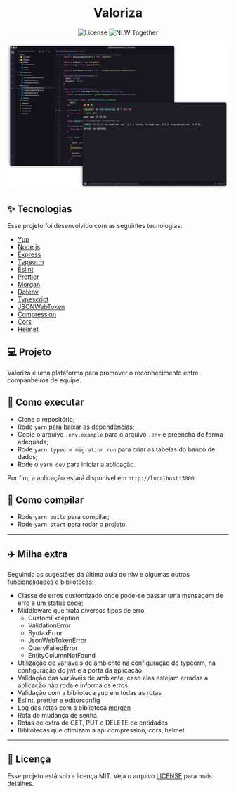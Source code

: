 <h1 align="center">Valoriza</h1>

<p align="center">
  <img alt="License" src="https://img.shields.io/static/v1?label=license&message=MIT&color=8257E5&labelColor=000000">

  <img src="https://img.shields.io/static/v1?label=NLW&message=Together&color=8257E5&labelColor=000000" alt="NLW Together" />
</p>

<p align="center">
  <img alt="Preview" src="./.github/preview.png">
</p>

## ✨ Tecnologias

Esse projeto foi desenvolvido com as seguintes tecnologias:

- [Yup](https://www.npmjs.com/package/yup)
- [Node.js](https://nodejs.org/en)
- [Express](https://expressjs.com/pt-br)
- [Typeorm](https://typeorm.io/)
- [Eslint](https://eslint.org/)
- [Prettier](https://prettier.io/)
- [Morgan](https://www.npmjs.com/package/morgan)
- [Dotenv](https://www.npmjs.com/package/dotenv)
- [Typescript](https://www.typescriptlang.org/)
- [JSONWebToken](https://github.com/auth0/node-jsonwebtoken#readme)
- [Compression](https://www.npmjs.com/package/compression)
- [Cors](https://www.npmjs.com/package/cors)
- [Helmet](https://www.npmjs.com/package/helmet)

## 💻 Projeto

Valoriza é uma plataforma para promover o reconhecimento entre companheiros de equipe.

## 🚀 Como executar

- Clone o repositório;
- Rode `yarn` para baixar as dependências;
- Copie o arquivo `.env.example` para o arquivo `.env` e preencha de forma adequada;
- Rode `yarn typeorm migration:run` para criar as tabelas do banco de dados;
- Rode o `yarn dev` para iniciar a aplicação.

Por fim, a aplicação estará disponível em `http://localhost:3000`

## 🚧 Como compilar

- Rode `yarn build` para compilar;
- Rode `yarn start` para rodar o projeto.

---

## ✈️ Milha extra

Seguindo as sugestões da última aula do nlw e algumas outras funcionalidades e bibliotecas:

- Classe de erros customizado onde pode-se passar uma mensagem de erro e um status code;
- Middleware que trata diversos tipos de erro
  - CustomException
  - ValidationError
  - SyntaxError
  - JsonWebTokenError
  - QueryFailedError
  - EntityColumnNotFound
- Utilização de variáveis de ambiente na configuração do typeorm, na configuração do jwt e a porta da aplicação
- Validação das variáveis de ambiente, caso elas estejam erradas a aplicação não roda e informa os erros
- Validação com a biblioteca yup em todas as rotas
- Eslint, prettier e editorconfig
- Log das rotas com a biblioteca [morgan](https://www.npmjs.com/package/morgan)
- Rota de mudança de senha
- Rotas de extra de GET, PUT e DELETE de entidades
- Bibliotecas que otimizam a api compression, cors, helmet

---

## 📄 Licença

Esse projeto está sob a licença MIT. Veja o arquivo [LICENSE](LICENSE.md) para mais detalhes.

